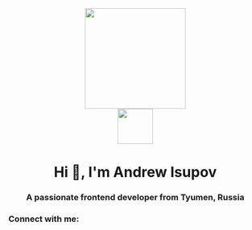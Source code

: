 <div id="header" align="center">
  <img src="https://c.tenor.com/FrgtgaWOjIEAAAAC/mexinyan-taco.gif" height="200" align="center"/>
</div>
<div id="header" align="center">
  <img src="https://psv4.userapi.com/c236331/u13359694/docs/d41/4ce173293d4f/1.png?extra=Mtu2946DzpL3hgqG-V3EZITsAzr-VDWe9BM0yfgTVBwGgY6m83sq-ZXmiBDLJrNAScVQfXyjRV-fjK-CvERAK0xArVLbINx55ESzDaXxFygV8S1l0PsWhIdZUz93u7lnflyQssfI6a03REyURJjCYJk" height="70" align="center"/>
</div>
<h1 align="center">Hi 👋, I'm Andrew Isupov</h1><div>
<h3 align="center">A passionate frontend developer from Tyumen, Russia</h3>

<h3 align="left">Connect with me:</h3>
<p align="left">
</p>
